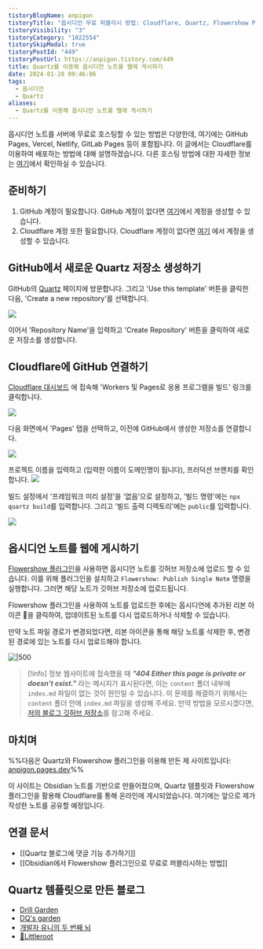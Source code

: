 ```yaml
---
tistoryBlogName: anpigon
tistoryTitle: "옵시디언 무료 퍼블리시 방법: Cloudflare, Quartz, Flowershow Plugin"
tistoryVisibility: "3"
tistoryCategory: "1022554"
tistorySkipModal: true
tistoryPostId: "449"
tistoryPostUrl: https://anpigon.tistory.com/449
title: Quartz를 이용해 옵시디언 노트를 웹에 게시하기
date: 2024-01-28 09:46:06
tags:
  - 옵시디언
  - Quartz
aliases:
  - Quartz를 이용해 옵시디언 노트를 웹에 게시하기
---
```

옵시디언 노트를 서버에 무료로 호스팅할 수 있는 방법은 다양한데, 여기에는 GitHub Pages, Vercel, Netlify, GitLab Pages 등이 포함됩니다. 이 글에서는 Cloudflare를 이용하여 배포하는 방법에 대해 설명하겠습니다. 다른 호스팅 방법에 대한 자세한 정보는 [여기](https://quartz.jzhao.xyz/hosting)에서 확인하실 수 있습니다.

## 준비하기
1. GitHub 계정이 필요합니다. GitHub 계정이 없다면 [여기](https://github.com/signup)에서 계정을 생성할 수 있습니다.
2. Cloudflare 계정 또한 필요합니다. Cloudflare 계정이 없다면 [여기](https://dash.cloudflare.com/sign-up) 에서 계정을 생성할 수 있습니다.

## GitHub에서 새로운 Quartz 저장소 생성하기

GitHub의 [Quartz](https://github.com/jackyzha0/quartz) 페이지에 방문합니다. 그리고 'Use this template' 버튼을 클릭한 다음, 'Create a new repository'를 선택합니다.

![](https://i.imgur.com/CAm8vQT.png)

이어서 'Repository Name'을 입력하고 'Create Repository' 버튼을 클릭하여 새로운 저장소를 생성합니다.

## Cloudflare에 GitHub 연결하기
[Cloudflare 대시보드](https://dash.cloudflare.com/) 에 접속해 'Workers 및 Pages로 응용 프로그램을 빌드' 링크를 클릭합니다.

![](https://i.imgur.com/APujAJm.png)


다음 화면에서 'Pages' 탭을 선택하고, 이전에 GitHub에서 생성한 저장소를 연결합니다.

![](https://i.imgur.com/QHFNQfT.png)

프로젝트 이름을 입력하고 (입력한 이름이 도메인명이 됩니다), 프러덕션 브랜치를 확인합니다.
![](https://i.imgur.com/ZoiV2Pm.png)

빌드 설정에서 '프레임워크 미리 설정'을 '없음'으로 설정하고, '빌드 명령'에는 `npx quartz build`를 입력합니다. 그리고 '빌드 출력 디렉토리'에는 `public`를 입력합니다.

![](https://i.imgur.com/Bp14LkG.png)

## 옵시디언 노트를 웹에 게시하기

[Flowershow 플러그인](https://obsidian.md/plugins?id=flowershow)을 사용하면 옵시디언 노트를 깃허브 저장소에 업로드 할 수 있습니다. 이를 위해 플러그인을 설치하고 `Flowershow: Publish Single Note` 명령을 실행합니다. 그러면 해당 노트가 깃허브 저장소에 업로드됩니다.

Flowershow 플러그인을 사용하여 노트를 업로드한 후에는 옵시디언에 추가된 리본 아이콘 🌱을 클릭하여, 업데이트된 노트를 다시 업로드하거나 삭제할 수 있습니다. 

만약 노트 파일 경로가 변경되었다면, 리본 아이콘을 통해 해당 노트를 삭제한 후, 변경된 경로에 있는 노트를 다시 업로드해야 합니다.

![|500](https://i.imgur.com/HXePqYB.png)


> [!info] 정보
> 웹사이트에 접속했을 때 ***"404 Either this page is private or doesn't exist."*** 라는 메시지가 표시된다면, 이는 `content` 폴더 내부에 `index.md` 파일이 없는 것이 원인일 수 있습니다. 이 문제를 해결하기 위해서는 `content` 폴더 안에 `index.md` 파일을 생성해 주세요.
> 만약 방법을 모르시겠다면, [저의 블로그 깃허브 저장소](https://github.com/anpigon/anpigon-quartz/blob/v4/content/index.md)를 참고해 주세요.
 

## 마치며

%%다음은 Quartz와 Flowershow 플러그인을 이용해 만든 제 사이트입니다: [anpigon.pages.dev](https://anpigon.pages.dev/)%%

이 사이트는 Obsidian 노트를 기반으로 만들어졌으며, Quartz 템플릿과 Flowershow 플러그인을 활용해 Cloudflare를 통해 온라인에 게시되었습니다. 여기에는 앞으로 제가 작성한 노트를 공유할 예정입니다.

## 연결 문서
- [[Quartz 블로그에 댓글 기능 추가하기]]
- [[Obsidian에서 Flowershow 플러그인으로 무료로 퍼블리시하는 방법]]

## Quartz 템플릿으로 만든 블로그
- [Drill Garden](https://drillgarden.netlify.app/) 
- [DQ's garden](https://dqjeon.github.io)
- [개발자 유니의 두 번째 뇌](https://shin-jae-yoon.github.io) 
- [🌱Littleroot](https://nottaro.github.io/littleroot)